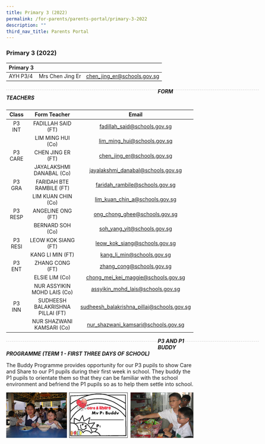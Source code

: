 ```yaml
---
title: Primary 3 (2022)
permalink: /for-parents/parents-portal/primary-3-2022
description: ""
third_nav_title: Parents Portal
---
```

### Primary 3 (2022)

| Primary 3 |  | |
| -------- | -------- | -------- |
| AYH P3/4 | Mrs Chen Jing Er | chen_jing_er@schools.gov.sg |

<div style="line-height: 19.6px; width: 408px; float: left;"><div style="margin-top: 8px; margin-bottom: 8px; line-height: 19.6px; width: 680px; border-bottom: 1px dashed rgb(204, 204, 204); height: 1px; clear: both;"></div></div>

##### FORM TEACHERS

| Class | Form Teacher | Email |
|:---:|:---:|:---:|
| P3 INT |  FADILLAH SAID (FT) | fadillah_said@schools.gov.sg |
|   |  LIM MING HUI (Co) | lim_ming_hui@schools.gov.sg |
| P3 CARE | CHEN JING ER (FT) | chen_jing_er@schools.gov.sg |
|   | JAYALAKSHMI DANABAL (Co)   |  jayalakshmi_danabal@schools.gov.sg |
| P3 GRA | FARIDAH BTE RAMBILE (FT)  | faridah_rambile@schools.gov.sg |
|   | LIM KUAN CHIN (Co) | lim_kuan_chin_a@schools.gov.sg |
| P3 RESP | ANGELINE ONG (FT) | ong_chong_ghee@schools.gov.sg |
|   | BERNARD SOH (Co) | soh_yang_yit@schools.gov.sg |
| P3 RESI | LEOW KOK SIANG (FT) | leow_kok_siang@schools.gov.sg |
|   | KANG LI MIN (FT) | kang_li_min@schools.gov.sg |
| P3 ENT  | ZHANG CONG (FT) | zhang_cong@schools.gov.sg |
|   | ELSIE LIM (Co) | chong_mei_kei_maggie@schools.gov.sg |
|   | NUR ASSYIKIN MOHD LAIS (Co)  | assyikin_mohd_lais@schools.gov.sg  |
| P3 INN | SUDHEESH BALAKRISHNA PILLAI (FT) | sudheesh_balakrishna_pillai@schools.gov.sg |
|   | NUR SHAZWANI KAMSARI (Co) | nur_shazwani_kamsari@schools.gov.sg |

<div style="line-height: 19.6px; width: 408px; float: left;"><div style="margin-top: 8px; margin-bottom: 8px; line-height: 19.6px; width: 680px; border-bottom: 1px dashed rgb(204, 204, 204); height: 1px; clear: both;"></div></div>


***P3 AND P1 BUDDY PROGRAMME (TERM 1 - FIRST THREE DAYS OF SCHOOL)***

The Buddy Programme provides opportunity for our P3 pupils to show Care and Share to our P1 pupils during their first week in school. They buddy the P1 pupils to orientate them so that they can be familiar with the school environment and befriend the P1 pupils so as to help them settle into school.

![](/images/bud%20prog%20compiled.jpg)